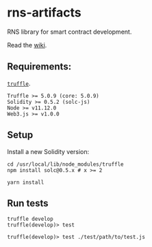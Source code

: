 # rns-artifacts

RNS library for smart contract development.

Read the [wiki](../../wiki).

## Requirements: 

[`truffle`](https://github.com/truffle-suite/truffle).
```
Truffle >= 5.0.9 (core: 5.0.9)
Solidity >= 0.5.2 (solc-js)
Node >= v11.12.0
Web3.js >= v1.0.0
```

## Setup

Install a new Solidity version:

```
cd /usr/local/lib/node_modules/truffle
npm install solc@0.5.x # x >= 2
```

```
yarn install
```

## Run tests

```
truffle develop
truffle(develop)> test

truffle(develop)> test ./test/path/to/test.js
```
